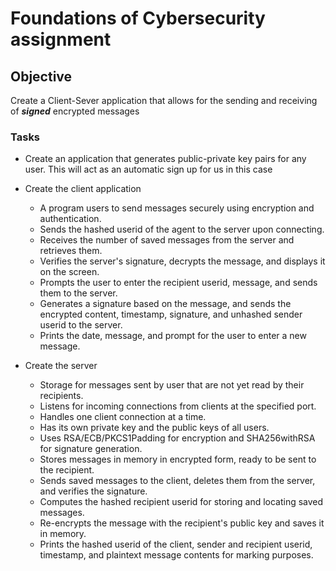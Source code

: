 # Foundations of Cybersecurity assignment

## Objective

Create a Client-Sever application that allows for the sending and receiving of ___signed___ encrypted messages


### Tasks
- Create an application that generates public-private key pairs for any user. This will act as an automatic sign up for us in this case

- Create the client application
    - A program users to send messages securely using encryption and authentication.
    - Sends the hashed userid of the agent to the server upon connecting.
    - Receives the number of saved messages from the server and retrieves them.
    - Verifies the server's signature, decrypts the message, and displays it on the screen.
    - Prompts the user to enter the recipient userid, message, and sends them to the server.
    - Generates a signature based on the message, and sends the encrypted content, timestamp, signature, and unhashed sender userid to the server.
    - Prints the date, message, and prompt for the user to enter a new message.
- Create the server
    - Storage for messages sent by user that are not yet read by their recipients.
    - Listens for incoming connections from clients at the specified port.
    - Handles one client connection at a time.
    - Has its own private key and the public keys of all users.
    - Uses RSA/ECB/PKCS1Padding for encryption and SHA256withRSA for signature generation.
    - Stores messages in memory in encrypted form, ready to be sent to the recipient.
    - Sends saved messages to the client, deletes them from the server, and verifies the signature.
    - Computes the hashed recipient userid for storing and locating saved messages.
    - Re-encrypts the message with the recipient's public key and saves it in memory.
    - Prints the hashed userid of the client, sender and recipient userid, timestamp, and plaintext message contents for marking purposes.
